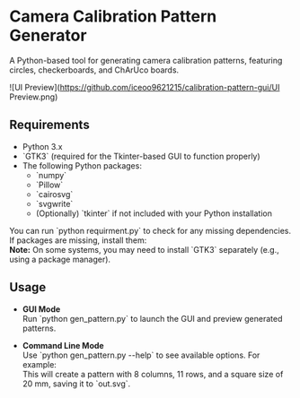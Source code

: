 # Camera Calibration Pattern Generator

A Python-based tool for generating camera calibration patterns, featuring circles, checkerboards, and ChArUco boards.

![UI Preview](https://github.com/iceoo9621215/calibration-pattern-gui/UI Preview.png)

## Requirements

- Python 3.x
- \`GTK3\` (required for the Tkinter-based GUI to function properly)
- The following Python packages:
  - \`numpy\`
  - \`Pillow\`
  - \`cairosvg\`
  - \`svgwrite\`
  - (Optionally) \`tkinter\` if not included with your Python installation

You can run \`python requirment.py\` to check for any missing dependencies.  
If packages are missing, install them:  
**Note:** On some systems, you may need to install \`GTK3\` separately (e.g., using a package manager).

## Usage

- **GUI Mode**  
  Run \`python gen_pattern.py\` to launch the GUI and preview generated patterns.

- **Command Line Mode**  
  Use \`python gen_pattern.py --help\` to see available options. For example:  
  This will create a pattern with 8 columns, 11 rows, and a square size of 20 mm, saving it to \`out.svg\`.
